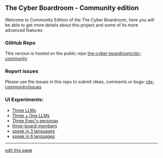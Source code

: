 ## The Cyber Boardroom - Community edition

Welcome to Community Edition of the The Cyber Boardroom, here you will be able to get more details about this project and some of its more advanced features

### GitHub Repo

This version is hosted on the public repo [the-cyber-boardroom/cbr-community](https://github.com/the-cyber-boardroom/cbr-community/)

### Report issues

Please use the Issues in this repo to submit ideas, comments or bugs: [cbr-community/issues](https://github.com/the-cyber-boardroom/cbr-community/issues)
### UI Experiments:

- [Three LLMs](/web/chat/three-llms)
- [Three + One LLMs](/web/chat/three-plus-one-llms)
- [Three Exec's personas](/web/chat/three-execs-personas)
- [three-board-members](/web/chat/three-board-members)
- [speak in 3 languages](/web/chat/three-system-prompts)
- [speak in 6 languages](/web/chat/six-languages)


------
[edit this page](https://github.com/the-cyber-boardroom/cbr-community/edit/dev/cbr_community/custom/cbr_static/content/en/web-pages/community/index.md)
